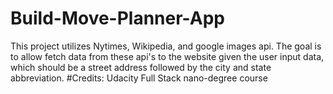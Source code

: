 # Build-Move-Planner-App
This project utilizes Nytimes, Wikipedia, and google images api.
The goal is to allow fetch data from these api's to the website given the user input data, which should be a street address followed by the city and state abbreviation.
#Credits: Udacity Full Stack nano-degree course 

